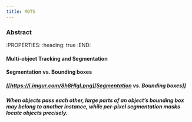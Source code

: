 ```yaml
---
title: MOTS
---
```


### Abstract
:PROPERTIES:
:heading: true
:END:
#### Multi-object Tracking and Segmentation
#### Segmentation vs. Bounding boxes
##### [[https://i.imgur.com/8h8HIgI.png][Segmentation vs. Bounding boxes]]
##### When objects pass each other, large parts of an object’s bounding box may belong to another instance, while per-pixel segmentation masks locate objects precisely.
#####
